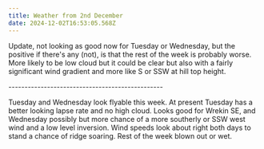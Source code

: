 ```yaml
---
title: Weather from 2nd December
date: 2024-12-02T16:53:05.568Z
---
```

Update,  not looking as good now for Tuesday or Wednesday, but the positive if there's any (not), is that the rest of the week is probably worse.  More likely to be low cloud but it could be clear but also with a fairly significant wind gradient and more like S or SSW at hill top height.

\------------------------------------------------

Tuesday and Wednesday look flyable this week.  At present Tuesday has a better looking lapse rate and no high cloud.  Looks good for Wrekin SE, and Wednesday possibly but more chance of a more southerly or SSW west wind and a low level inversion.  Wind speeds look about right both days to stand a chance of ridge soaring.  Rest of the week blown out or wet.